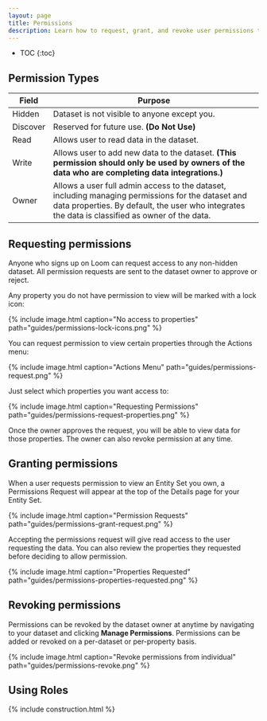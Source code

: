 ```yaml
---
layout: page
title: Permissions
description: Learn how to request, grant, and revoke user permissions to your dataset. Simplify user permissions with roles.
---
```


* TOC
{:toc}

## Permission Types

| Field    | Purpose                                                                                                                                                                                              |
|----------|------------------------------------------------------------------------------------------------------------------------------------------------------------------------------------------------------|
| Hidden   | Dataset is not visible to anyone except you.                                                                                                                                                         |
| Discover | Reserved for future use. **(Do Not Use)**                                                                                                                                                            |
| Read     | Allows user to read data in the dataset.                                                                                                                                                             |
| Write    | Allows user to add new data to the dataset. **(This permission should only be used by owners of the data who are completing data integrations.)**                                                        |
| Owner    | Allows a user full admin access to the dataset, including managing permissions for the dataset and data properties. By default, the user who integrates the data is classified as owner of the data. |

## Requesting permissions

Anyone who signs up on Loom can request access to any non-hidden dataset. All permission requests are sent to the dataset owner to approve or reject.

Any property you do not have permission to view will be marked with a lock icon:

{% include image.html caption="No access to properties" path="guides/permissions-lock-icons.png" %}

You can request permission to view certain properties through the Actions menu:

{% include image.html caption="Actions Menu" path="guides/permissions-request.png" %}

Just select which properties you want access to:

{% include image.html caption="Requesting Permissions" path="guides/permissions-request-properties.png" %}

Once the owner approves the request, you will be able to view data for those properties. The owner can also revoke permission at any time.

## Granting permissions

When a user requests permission to view an Entity Set you own, a Permissions Request will appear
at the top of the Details page for your Entity Set.

{% include image.html caption="Permission Requests" path="guides/permissions-grant-request.png" %}

Accepting the permissions request will give read access to the user requesting the data. You can also review the properties they requested before deciding to allow permission.

{% include image.html caption="Properties Requested" path="guides/permissions-properties-requested.png" %}

## Revoking permissions

Permissions can be revoked by the dataset owner at anytime by navigating to your dataset and clicking **Manage Permissions**. Permissions can be added or revoked on a per-dataset or per-property basis.

{% include image.html caption="Revoke permissions from individual" path="guides/permissions-revoke.png" %}

## Using Roles

{% include construction.html %}
